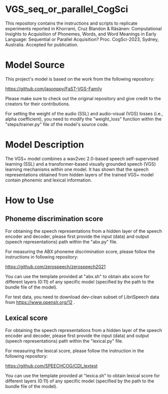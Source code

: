 # VGS_seq_or_parallel_CogSci

This repository contains the instructions and scripts to replicate experiments reported in Khorrami, Cruz Blandon & Räsänen: Computational Insights to Acquisition of Phonemes, Words, and Word Meanings in Early Language: Sequential or Parallel Acquisition? Proc. CogSci-2023, Sydney, Australia. Accepted for publication. 

# Model Source

This project's model is based on the work from the following repository:

https://github.com/jasonppy/FaST-VGS-Family

Please make sure to check out the original repository and give credit to the creators for their contributions. 

For setting the weight of the audio (SSL) and audio-visual (VGS) losses (i.e., alpha coefficient), you need to modify the "weight_loss" function within the "steps/trainer.py" file of the model's source code. 

# Model Description

The VGS+ model combines a wav2vec 2.0-based speech self-supervised learning (SSL) and a transformer-based visually grounded speech (VGS) learning mechanisms within one model. It has shown that the speech representations obtained from hidden layers of the trained VGS+ model contain phonemic and lexical information. 

# How to Use

## Phoneme discrimination score

For obtaining the speech representations from a hidden layer of the speech encoder and decoder, please first provide the input (data) and output (speech representations) path within the "abx.py" file. 

For measuring the ABX phoneme discrimination score, please follow the instructions in following repository:

https://github.com/zerospeech/zerospeech2021

You can use the template provided at "abx.sh" to obtain abx score for different layers (0:11) of any specific model (specified by the path to the bundle file of the model). 

For test data, you need to download dev-clean subset of LibriSpeech data from https://www.openslr.org/12 .

## Lexical score

For obtaining the speech representations from a hidden layer of the speech encoder and decoder, please first provide the input (data) and output (speech representations) path within the "lexical.py" file.

For measuring the lexical score, please follow the instruction in the following repository:

https://github.com/SPEECHCOG/CDI_lextest

You can use the template provided at "lexica.sh" to obtain lexical score for different layers (0:11) of any specific model (specified by the path to the bundle file of the model). 
